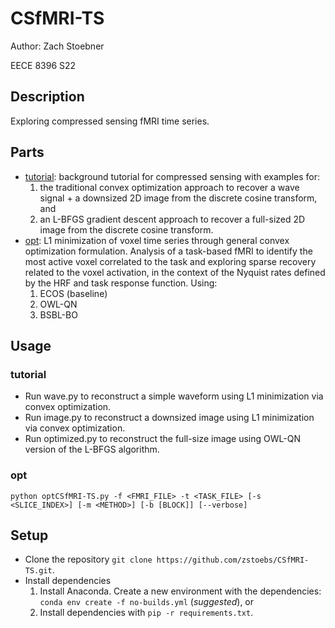 # CSfMRI-TS
Author: Zach Stoebner

EECE 8396 S22


## Description
Exploring compressed sensing fMRI time series.

## Parts
- [tutorial](/tutorial/): background tutorial for compressed sensing with examples for:
	1. the traditional convex optimization approach to recover a wave signal + a downsized 2D image from the discrete cosine transform, and 
	2. an L-BFGS gradient descent approach to recover a full-sized 2D image from the discrete cosine transform. 
- [opt](/optCSfMRI-TS.py): L1 minimization of voxel time series through general convex optimization formulation. Analysis of a task-based fMRI to identify the most active voxel correlated to the task and exploring sparse recovery related to the voxel activation, in the context of the Nyquist rates defined by the HRF and task response function. Using:
	1. ECOS (baseline)
	2. OWL-QN
	3. BSBL-BO

## Usage
### tutorial
- Run wave.py to reconstruct a simple waveform using L1 minimization via convex optimization. 
- Run image.py to reconstruct a downsized image using L1 minimization via convex optimization. 
- Run optimized.py to reconstruct the full-size image using OWL-QN version of the L-BFGS algorithm. 

### opt
`python optCSfMRI-TS.py -f <FMRI_FILE> -t <TASK_FILE> [-s <SLICE_INDEX>] [-m <METHOD>] [-b [BLOCK]] [--verbose]`

## Setup 
- Clone the repository `git clone https://github.com/zstoebs/CSfMRI-TS.git`.
- Install dependencies
	1. Install Anaconda. Create a new environment with the dependencies: `conda env create -f no-builds.yml` (*suggested*), or
	2. Install dependencies with `pip -r requirements.txt`.
